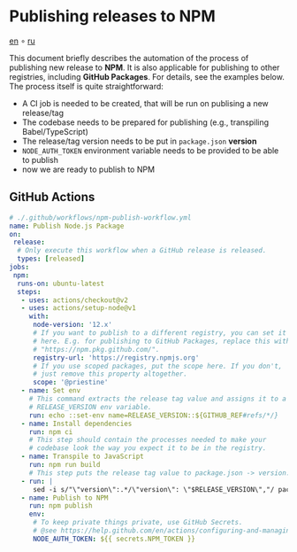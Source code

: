 # Publishing releases to NPM

[en](./npm.en.md) ∘ [ru](./npm.ru.md)

This document briefly describes the automation of the process of publishing new release to **NPM**. It is also applicable for publishing to other registries, including **GitHub Packages**. For details, see the examples below. The process itself is quite straightforward:

- A CI job is needed to be created, that will be run on publising a new release/tag
- The codebase needs to be prepared for publishing (e.g., transpiling Babel/TypeScript)
- The release/tag version needs to be put in `package.json` **version**
- `NODE_AUTH_TOKEN` environment variable needs to be provided to be able to publish
- now we are ready to publish to NPM

## GitHub Actions

```yml
# ./.github/workflows/npm-publish-workflow.yml
name: Publish Node.js Package
on:
 release:
  # Only execute this workflow when a GitHub release is released.
  types: [released]
jobs:
 npm:
  runs-on: ubuntu-latest
  steps:
   - uses: actions/checkout@v2
   - uses: actions/setup-node@v1
     with:
      node-version: '12.x'
      # If you want to publish to a different registry, you can set it
      # here. E.g. for publishing to GitHub Packages, replace this with
      # "https://npm.pkg.github.com/".
      registry-url: 'https://registry.npmjs.org'
      # If you use scoped packages, put the scope here. If you don't,
      # just remove this property altogether.
      scope: '@priestine'
   - name: Set env
     # This command extracts the release tag value and assigns it to a
     # RELEASE_VERSION env variable.
     run: echo ::set-env name=RELEASE_VERSION::${GITHUB_REF#refs/*/}
   - name: Install dependencies
     run: npm ci
     # This step should contain the processes needed to make your
     # codebase look the way you expect it to be in the registry.
   - name: Transpile to JavaScript
     run: npm run build
     # This step puts the release tag value to package.json -> version.
   - run: |
      sed -i s/"\"version\":.*/\"version\": \"$RELEASE_VERSION\","/ package.json
   - name: Publish to NPM
     run: npm publish
     env:
      # To keep private things private, use GitHub Secrets.
      # @see https://help.github.com/en/actions/configuring-and-managing-workflows/creating-and-storing-encrypted-secrets
      NODE_AUTH_TOKEN: ${{ secrets.NPM_TOKEN }}
```
